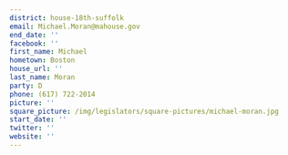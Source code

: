 ```yaml
---
district: house-18th-suffolk
email: Michael.Moran@mahouse.gov
end_date: ''
facebook: ''
first_name: Michael
hometown: Boston
house_url: ''
last_name: Moran
party: D
phone: (617) 722-2014
picture: ''
square_picture: /img/legislators/square-pictures/michael-moran.jpg
start_date: ''
twitter: ''
website: ''
---
```

